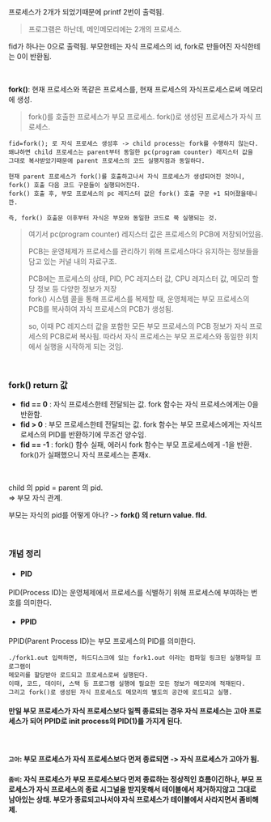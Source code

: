 프로세스가 2개가 되었기때문에 printf 2번이 출력됨.  
> 프로그램은 하난데, 메인메모리에는 2개의 프로세스.

fid가 하나는 0으로 출력됨. 부모한테는 자식 프로세스의 id, fork로 만들어진 자식한테는 0이 반환됨.  

<br>

**fork()**: 현재 프로세스와 똑같은 프로세스를, 현재 프로세스의 자식프로세스로써 메모리에 생성.  

> fork()를 호출한 프로세스가 부모 프로세스. fork()로 생성된 프로세스가 자식 프로세스.

```
fid=fork(); 로 자식 프로세스 생성후 -> child process는 fork를 수행하지 않는다.
왜냐하면 child 프로세스는 parent부터 동일한 pc(program counter) 레지스터 값을
그대로 복사받았기때문에 parent 프로세스의 코드 실행지점과 동일하다.

현재 parent 프로세스가 fork()를 호출하고나서 자식 프로세스가 생성되어진 것이니,  
fork() 호출 다음 코드 구문들이 실행되어진다.
fork() 호출 후, 부모 프로세스의 pc 레지스터 값은 fork() 호출 구문 +1 되어졌을테니깐.

즉, fork() 호출문 이후부터 자식은 부모와 동일한 코드로 쭉 실행되는 것.
```
> 여기서 pc(program counter) 레지스터 값은 프로세스의 PCB에 저장되어있음.
> 
> PCB는 운영체제가 프로세스를 관리하기 위해 프로세스마다 유지하는 정보들을 담고 있는 커널 내의 자료구조.
> 
> PCB에는 프로세스의 상태, PID, PC 레지스터 값, CPU 레지스터 값, 메모리 할당 정보 등 다양한 정보가 저장  
> fork() 시스템 콜을 통해 프로세스를 복제할 때, 운영체제는 부모 프로세스의 PCB를 복사하여 자식 프로세스의 PCB가 생성됨.
> 
> so, 이때 PC 레지스터 값을 포함한 모든 부모 프로세스의 PCB 정보가 자식 프로세스의 PCB로써 복사됨.
> 따라서 자식 프로세스는 부모 프로세스와 동일한 위치에서 실행을 시작하게 되는 것임.
<br>

### fork() return 값  

+ **fid == 0** : 자식 프로세스한테 전달되는 값. fork 함수는 자식 프로세스에게는 0을 반환함.
+ **fid > 0** : 부모 프로세스한테 전달되는 값. fork 함수는 부모 프로세스에게는 자식프로세스의 PID를 반환하기에 무조건 양수임.
+ **fid == -1** : fork() 함수 실패, 에러시 fork 함수는 부모 프로세스에게 -1을 반환. fork()가 실패했으니 자식 프로세스는 존재x.  

<br>

child 의 ppid = parent 의 pid.  
=> 부모 자식 관계.  

부모는 자식의 pid를 어떻게 아나? -> **fork() 의 return value. fId.**  


<br>

### 개념 정리

+ #### PID  
PID(Process ID)는 운영체제에서 프로세스를 식별하기 위해 프로세스에 부여하는 번호를 의미한다.  

+ #### PPID
PPID(Parent Process ID)는 부모 프로세스의 PID를 의미한다.  

```
./fork1.out 입력하면, 하드디스크에 있는 fork1.out 이라는 컴파일 링크된 실행파일 프로그램이  
메모리를 할당받아 로드되고 프로세스로써 실행된다.
이때, 코드, 데이터, 스택 등 프로그램 실행에 필요한 모든 정보가 메모리에 적재된다.  
그리고 fork()로 생성된 자식 프로세스도 메모리의 별도의 공간에 로드되고 실행.  
```

#### 만일 부모 프로세스가 자식 프로세스보다 일찍 종료되는 경우 자식 프로세스는 고아 프로세스가 되어 PPID로 init process의 PID(1)를 가지게 된다.

<br>

#### `고아`: 부모 프로세스가 자식 프로세스보다 먼저 종료되면 -> 자식 프로세스가 고아가 됨.



####  `좀비`: 자식 프로세스가 부모 프로세스보다 먼저 종료하는 정상적인 흐름이긴하나, 부모 프로세스가 자식 프로세스의 종료 시그널을 받지못해서 테이블에서 제거하지않고 그대로 남아있는 상태. 부모가 종료되고나서야 자식 프로세스가 테이블에서 사라지면서 좀비해제.



